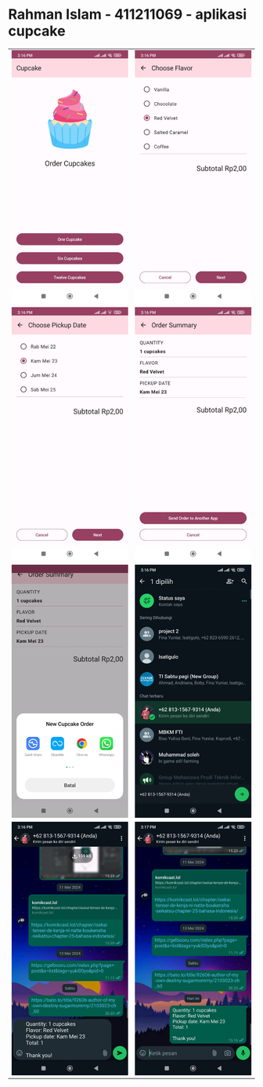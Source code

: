 # Rahman Islam - 411211069 - aplikasi cupcake
<table>
  <tr>
    <td><img src="1716365899337.jpg" /></td>
    <td><img src="1716365899331.jpg" /></td>
  </tr>
  <tr>
    <td><img src="1716365899327.jpg" /></td>
    <td><img src="1716365899322.jpg" /></td>
  </tr>
  <tr>
    <td><img src="1716365899318.jpg" /></td>
    <td><img src="1716365899313.jpg" /></td>
  </tr>
  <tr>
    <td><img src="1716365899308.jpg" /></td>
    <td><img src="1716365899303.jpg" /></td>
  </tr>
</table>

